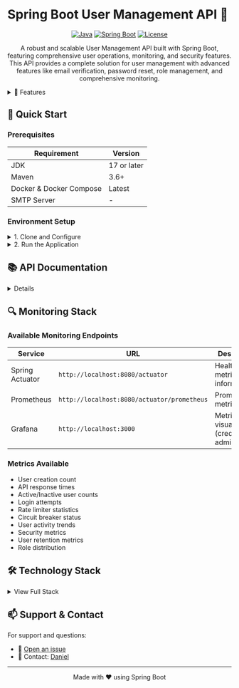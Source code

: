 # Spring Boot User Management API 🚀

<div align="center">

[![Java](https://img.shields.io/badge/Java-17-orange.svg)](https://openjdk.java.net/projects/jdk/17/)
[![Spring Boot](https://img.shields.io/badge/Spring%20Boot-3.2.0-brightgreen.svg)](https://spring.io/projects/spring-boot)
[![License](https://img.shields.io/badge/License-Custom-blue.svg)](LICENSE)

</div>

<p align="center">
A robust and scalable User Management API built with Spring Boot, featuring comprehensive user operations, monitoring, and security features. This API provides a complete solution for user management with advanced features like email verification, password reset, role management, and comprehensive monitoring.
</p>

<details>
<summary>🌟 Features</summary>

### User Management
- ✅ CRUD operations for users
- 📧 Email verification system
- 🔑 Password reset functionality
- 🔍 Search and filter capabilities
- 👥 Advanced role-based user management
  - Role assignment and removal
  - Multi-role support
  - Role-based filtering
- 📄 Pagination and sorting support

### Security & Performance
- 🔒 BCrypt password encryption
- ⚡ Rate limiting for critical endpoints
- 🔄 Circuit breaker pattern implementation
- 🚀 Async operations support
- 💾 Caching mechanism
- ✉️ Email verification workflow

### Monitoring & Observability
- 📊 Prometheus metrics integration
- 📈 Custom Grafana dashboards
- 🔍 Spring Boot Actuator endpoints
- 📝 Comprehensive logging system
- ❤️ Health check endpoints
- 📉 Performance metrics tracking

### Documentation
- 📚 OpenAPI 3.0/Swagger integration
- 🔢 API versioning
- 📖 Detailed endpoint documentation
- 💡 Response examples
- ⚠️ Error handling documentation

</details>

## 🚀 Quick Start

### Prerequisites
| Requirement | Version |
|------------|---------|
| JDK | 17 or later |
| Maven | 3.6+ |
| Docker & Docker Compose | Latest |
| SMTP Server | - |

### Environment Setup

<details>
<summary>1. Clone and Configure</summary>

   ```bash
   git clone https://github.com/xgaming6285/JavaAPIs.git
   cd demo
   ```

   Create `application-local.properties` inside "demo\src\main\resources\" with your email configuration:
   ```properties
   spring.mail.host=smtp.gmail.com
   spring.mail.port=587
   spring.mail.username=your-email@gmail.com
   spring.mail.password=your-app-password
   spring.mail.properties.mail.smtp.auth=true
   spring.mail.properties.mail.smtp.starttls.enable=true
   ```
</details>

<details>
<summary>2. Run the Application</summary>

#### Local Development

```bash
./mvn clean install
cd demo
mvn spring-boot:run
```
Application starts at `http://localhost:8080`

#### Docker Environment

Development with hot reload
```bash
docker-compose up --build
```

Monitoring stack (Prometheus & Grafana)
```bash
docker-compose -f docker-compose-monitoring.yml up --build
```
</details>

## 📚 API Documentation
<details>
<p align="center">

### Available Endpoints
</p>

#### User Management
| Endpoint | Method | Description | Rate Limited |
|----------|--------|-------------|--------------|
| `/api/v1/users` | GET | Get all users | No |
| `/api/v1/users` | POST | Create user | Yes |
| `/api/v1/users/{id}` | GET | Get user by ID | No |
| `/api/v1/users/{id}` | PUT | Update user | No |
| `/api/v1/users/{id}` | DELETE | Delete user | No |
| `/api/v1/users/search` | GET | Search users by username | No |
| `/api/v1/users/paginated` | GET | Get paginated users | No |
| `/api/v1/users/{id}/password` | PUT | Update user password | Yes |
| `/api/v1/users/circuit-test/{id}` | GET | Test circuit breaker | No |
| `/api/v1/users/active` | GET | Get active users | No |
| `/api/v1/users/inactive` | GET | Get inactive users | No |
| `/api/v1/users/by-domain` | GET | Get users by email domain | No |
| `/api/v1/users/by-role` | GET | Get users by role | No |
| `/api/v1/users/by-min-roles` | GET | Get users by minimum roles | No |
| `/api/v1/users/search/advanced` | GET | Advanced user search | No |
| `/api/v1/users/{id}/roles` | PUT | Update user roles | No |

#### Authentication
| Endpoint | Method | Description | Rate Limited |
|----------|--------|-------------|--------------|
| `/api/auth/register` | POST | User registration | Yes |
| `/api/auth/login` | POST | User login | Yes |
| `/api/auth/verify` | GET | Email verification | No |
| `/api/auth/reset-password` | POST | Request password reset | Yes |
| `/api/auth/update-password` | POST | Update password with token | No |

#### Analytics
| Endpoint | Method | Description | Rate Limited |
|----------|--------|-------------|--------------|
| `/api/v1/analytics/user-stats` | GET | Get user statistics | No |
| `/api/v1/analytics/activity-trends` | GET | Get user activity trends | No |
| `/api/v1/analytics/role-distribution` | GET | Get role distribution analysis | No |
| `/api/v1/analytics/user-growth` | GET | Get user growth metrics | No |
| `/api/v1/analytics/security-metrics` | GET | Get security metrics | No |
| `/api/v1/analytics/user-retention` | GET | Get user retention metrics | No |
| `/api/v1/analytics/user-behavior` | GET | Get user behavior analysis | No |

#### Health Check
| Endpoint | Method | Description | Rate Limited |
|----------|--------|-------------|--------------|
| `/api/health` | GET | API health check | No |

### Rate Limiting Configuration
```properties
# Registration: 3 requests per minute
resilience4j.ratelimiter.instances.registration.limitForPeriod=3
resilience4j.ratelimiter.instances.registration.limitRefreshPeriod=1m

# Login: 5 requests per minute
resilience4j.ratelimiter.instances.login.limitForPeriod=5
resilience4j.ratelimiter.instances.login.limitRefreshPeriod=1m

# Password Reset: 3 requests per minute
resilience4j.ratelimiter.instances.passwordReset.limitForPeriod=3
resilience4j.ratelimiter.instances.passwordReset.limitRefreshPeriod=1m
```

### Documentation Links
- 📘 Swagger UI: `http://localhost:8080/swagger-ui.html`
- 📗 OpenAPI Spec: `http://localhost:8080/api-docs`

</details>

## 🔍 Monitoring Stack

### Available Monitoring Endpoints
| Service | URL | Description |
|---------|-----|-------------|
| Spring Actuator | `http://localhost:8080/actuator` | Health and metrics information |
| Prometheus | `http://localhost:8080/actuator/prometheus` | Prometheus metrics |
| Grafana | `http://localhost:3000` | Metrics visualization (credentials: admin/admin) |

### Metrics Available
- User creation count
- API response times
- Active/Inactive user counts
- Login attempts
- Rate limiter statistics
- Circuit breaker status
- User activity trends
- Security metrics
- User retention metrics
- Role distribution

## 🛠️ Technology Stack

<details>
<summary>View Full Stack</summary>

| Category | Technologies |
|----------|-------------|
| Core Framework | Spring Boot 3.2.0, Spring Data JPA, Spring Security Crypto |
| Database | H2 Database (dev/test), PostgreSQL/MySQL support |
| Monitoring | Prometheus, Grafana, Resilience4j, Spring Boot Actuator |
| Documentation & Testing | SpringDoc OpenAPI, JUnit 5, Spring Boot Test |
| DevOps | Docker, Docker Compose, Maven |

</details>

## 📫 Support & Contact

For support and questions:
- 🐛 [Open an issue](https://github.com/xgaming6285/JavaAPIs/issues)
- 📧 Contact: [Daniel](mailto:dani034406@gmail.com)

---

<div align="center">
Made with ❤️ using Spring Boot
</div>

